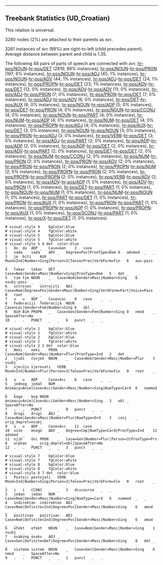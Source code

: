 

--------------------------------------------------------------------------------

## Treebank Statistics (UD_Croatian)

This relation is universal.

3280 nodes (2%) are attached to their parents as `det`.

3261 instances of `det` (99%) are right-to-left (child precedes parent).
Average distance between parent and child is 1.35.

The following 48 pairs of parts of speech are connected with `det`: [hr-pos/NOUN]()-[hr-pos/DET]() (2819; 86% instances), [hr-pos/NOUN]()-[hr-pos/PRON]() (197; 6% instances), [hr-pos/NOUN]()-[hr-pos/ADJ]() (45; 1% instances), [hr-pos/NOUN]()-[hr-pos/ADV]() (44; 1% instances), [hr-pos/ADJ]()-[hr-pos/DET]() (24; 1% instances), [hr-pos/PROPN]()-[hr-pos/DET]() (23; 1% instances), [hr-pos/ADV]()-[hr-pos/DET]() (12; 0% instances), [hr-pos/ADV]()-[hr-pos/ADV]() (11; 0% instances), [hr-pos/ADJ]()-[hr-pos/PRON]() (7; 0% instances), [hr-pos/PRON]()-[hr-pos/DET]() (7; 0% instances), [hr-pos/ADJ]()-[hr-pos/ADV]() (6; 0% instances), [hr-pos/DET]()-[hr-pos/AUX]() (6; 0% instances), [hr-pos/NOUN]()-[hr-pos/ADP]() (5; 0% instances), [hr-pos/DET]()-[hr-pos/PRON]() (4; 0% instances), [hr-pos/NOUN]()-[hr-pos/CCONJ]() (4; 0% instances), [hr-pos/NOUN]()-[hr-pos/PART]() (4; 0% instances), [hr-pos/NUM]()-[hr-pos/ADP]() (4; 0% instances), [hr-pos/NUM]()-[hr-pos/DET]() (4; 0% instances), [hr-pos/PROPN]()-[hr-pos/ADJ]() (4; 0% instances), [hr-pos/AUX]()-[hr-pos/DET]() (3; 0% instances), [hr-pos/NOUN]()-[hr-pos/NOUN]() (3; 0% instances), [hr-pos/PRON]()-[hr-pos/ADJ]() (3; 0% instances), [hr-pos/VERB]()-[hr-pos/DET]() (3; 0% instances), [hr-pos/ADJ]()-[hr-pos/PART]() (2; 0% instances), [hr-pos/ADP]()-[hr-pos/ADP]() (2; 0% instances), [hr-pos/ADP]()-[hr-pos/DET]() (2; 0% instances), [hr-pos/ADV]()-[hr-pos/PART]() (2; 0% instances), [hr-pos/DET]()-[hr-pos/DET]() (2; 0% instances), [hr-pos/NUM]()-[hr-pos/CCONJ]() (2; 0% instances), [hr-pos/NUM]()-[hr-pos/PRON]() (2; 0% instances), [hr-pos/PRON]()-[hr-pos/ADV]() (2; 0% instances), [hr-pos/PRON]()-[hr-pos/PRON]() (2; 0% instances), [hr-pos/PROPN]()-[hr-pos/NUM]() (2; 0% instances), [hr-pos/PROPN]()-[hr-pos/PRON]() (2; 0% instances), [hr-pos/PROPN]()-[hr-pos/PROPN]() (2; 0% instances), [hr-pos/VERB]()-[hr-pos/ADV]() (2; 0% instances), [hr-pos/ADV]()-[hr-pos/ADP]() (1; 0% instances), [hr-pos/ADV]()-[hr-pos/PRON]() (1; 0% instances), [hr-pos/DET]()-[hr-pos/PART]() (1; 0% instances), [hr-pos/NOUN]()-[hr-pos/NUM]() (1; 0% instances), [hr-pos/NUM]()-[hr-pos/NOUN]() (1; 0% instances), [hr-pos/PART]()-[hr-pos/DET]() (1; 0% instances), [hr-pos/PRON]()-[hr-pos/AUX]() (1; 0% instances), [hr-pos/PRON]()-[hr-pos/PART]() (1; 0% instances), [hr-pos/PROPN]()-[hr-pos/ADP]() (1; 0% instances), [hr-pos/PROPN]()-[hr-pos/AUX]() (1; 0% instances), [hr-pos/SCONJ]()-[hr-pos/PART]() (1; 0% instances), [hr-pos/X]()-[hr-pos/DET]() (1; 0% instances).


~~~ conllu
# visual-style 4	bgColor:blue
# visual-style 4	fgColor:white
# visual-style 5	bgColor:blue
# visual-style 5	fgColor:white
# visual-style 5 4 det	color:blue
1	Do	do	ADP	_	Case=Gen	2	case	_	_
2	sada	sada	ADV	_	Degree=Pos|PronType=Dem	6	advmod	_	_
3	je	biti	AUX	_	Mood=Ind|Number=Sing|Person=3|Tense=Pres|VerbForm=Fin	6	aux:pass	_	_
4	takav	takav	DET	_	Case=Nom|Gender=Masc|Number=Sing|PronType=Dem	5	det	_	_
5	tim	tim	NOUN	_	Case=Nom|Gender=Masc|Number=Sing	6	nsubj:pass	_	_
6	ustrojen	ustrojiti	ADJ	_	Case=Nom|Degree=Pos|Gender=Masc|Number=Sing|VerbForm=Part|Voice=Pass	0	root	_	_
7	u	u	ADP	_	Case=Loc	8	case	_	_
8	Federaciji	federacija	NOUN	_	Case=Loc|Gender=Fem|Number=Sing	6	obl	_	_
9	BiH	BiH	PROPN	_	Case=Gen|Gender=Fem|Number=Sing	8	nmod	_	SpaceAfter=No
10	.	.	PUNCT	_	_	6	punct	_	_

~~~


~~~ conllu
# visual-style 1	bgColor:blue
# visual-style 1	fgColor:white
# visual-style 2	bgColor:blue
# visual-style 2	fgColor:white
# visual-style 2 1 det	color:blue
1	Neki	neki	PRON	_	Case=Nom|Gender=Masc|Number=Plur|PronType=Ind	2	det	_	_
2	ljudi	čovjek	NOUN	_	Case=Nom|Gender=Masc|Number=Plur	3	nsubj	_	_
3	vjeruju	vjerovati	VERB	_	Mood=Ind|Number=Plur|Person=3|Tense=Pres|VerbForm=Fin	0	root	_	_
4	u	u	ADP	_	Case=Acc	6	case	_	_
5	jednog	jedan	NUM	_	Animacy=Anim|Case=Acc|Gender=Masc|Number=Sing|NumType=Card	6	nummod	_	_
6	boga	bog	NOUN	_	Animacy=Anim|Case=Acc|Gender=Masc|Number=Sing	3	obl	_	SpaceAfter=No
7	,	,	PUNCT	_	_	8	punct	_	_
8	drugi	drugi	ADJ	_	Case=Nom|Gender=Masc|Number=Plur|NumType=Ord	3	conj	_	orig_deprel=nsubj
9	u	u	ADP	_	Case=Acc	11	case	_	_
10	više	mnogo	ADV	_	Degree=Cmp|NumType=Card|PronType=Ind	11	advmod	_	_
11	njih	oni	PRON	_	Case=Gen|Number=Plur|Person=3|PronType=Prs	8	orphan	_	orig_deprel=obl|SpaceAfter=No
12	.	.	PUNCT	_	_	3	punct	_	_

~~~


~~~ conllu
# visual-style 7	bgColor:blue
# visual-style 7	fgColor:white
# visual-style 8	bgColor:blue
# visual-style 8	fgColor:white
# visual-style 8 7 det	color:blue
1	Postoji	postojati	VERB	_	Mood=Ind|Number=Sing|Person=3|Tense=Pres|VerbForm=Fin	0	root	_	_
2	i	i	CCONJ	_	_	3	discourse	_	_
3	jedan	jedan	NUM	_	Case=Nom|Gender=Masc|Number=Sing|NumType=Card	6	nummod	_	_
4	indirektan	indirektan	ADJ	_	Case=Nom|Definite=Ind|Degree=Pos|Gender=Masc|Number=Sing	6	amod	_	_
5	pozitivan	pozitivan	ADJ	_	Case=Nom|Definite=Ind|Degree=Pos|Gender=Masc|Number=Sing	6	amod	_	_
6	efekt	efekt	NOUN	_	Case=Nom|Gender=Masc|Number=Sing	1	nsubj	_	_
7	ovakvog	ovakv	ADJ	_	Case=Gen|Definite=Def|Degree=Pos|Gender=Masc|Number=Sing	8	det	_	_
8	sistema	sistem	NOUN	_	Case=Gen|Gender=Masc|Number=Sing	6	nmod	_	SpaceAfter=No
9	.	.	PUNCT	_	_	1	punct	_	_

~~~


